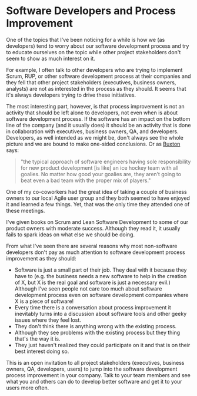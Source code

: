 # Software Developers and Process Improvement
One of the topics that I've been noticing for a while is how we (as developers) tend to worry about our software development process and try to educate ourselves on the topic while other project stakeholders don't seem to show as much interest on it.

For example, I often talk to other developers who are trying to implement Scrum, RUP, or other software development process at their companies and they fell that other project stakeholders (executives, business owners, analysts) are not as interested in the process as they should. It seems that it's always developers trying to drive these initiatives.

The most interesting part, however, is that process improvement is not an activity that should be left alone to developers, not even when is about software development process. If the software has an impact on the bottom line of the company (and it usually does) it should be an activity that is done in collaboration with executives, business owners, QA, and developers. Developers, as well intended as we might be, don't always see the whole picture and we are bound to make one-sided conclusions. Or as [Buxton](http://blog.businessofsoftware.org/2007/10/an-angry-mans-s.html) says:

> "the typical approach of software engineers having sole responsibility for new product development 
> [is like] an ice hockey team with all goalies. No matter how good your goalies are, 
> they aren’t going to beat even a bad team with the proper mix of players."

One of my co-coworkers had the great idea of taking a couple of business owners to our local Agile user group and they both seemed to have enjoyed it and learned a few things. Yet, that was the only time they attended one of these meetings.

I've given books on Scrum and Lean Software Development to some of our product owners with moderate success. Although they read it, it usually fails to spark ideas on what else we should be doing.

From what I've seen there are several reasons why most non-software developers don't pay as much attention to software development process improvement as they should:

* Software is just a small part of their job. They deal with it because they have to (e.g. the business needs a new software to help in the creation of X, but X is the real goal and software is just a necessary evil.) Although I've seen people not care too much about software development process even on software development companies where X is a piece of software!
* Every time there is a conversation about process improvement it inevitably turns into a discussion about software tools and other geeky issues where they feel lost.
* They don't think there is anything wrong with the existing process.
* Although they see problems with the existing process but they thing that's the way it is.
* They just haven't realized they could participate on it and that is on their best interest doing so.

This is an open invitation to all project stakeholders (executives, business owners, QA, developers, users) to jump into the software development process improvement in your company. Talk to your team members and see what you and others can do to develop better software and get it to your users more often.